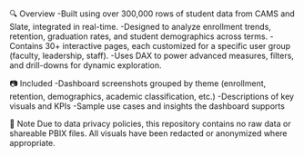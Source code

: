 🔍 Overview
-Built using over 300,000 rows of student data from CAMS and Slate, integrated in real-time.
-Designed to analyze enrollment trends, retention, graduation rates, and student demographics across terms.
-Contains 30+ interactive pages, each customized for a specific user group (faculty, leadership, staff).
-Uses DAX to power advanced measures, filters, and drill-downs for dynamic exploration.

📷 Included
-Dashboard screenshots grouped by theme (enrollment, retention, demographics, academic classification, etc.)
-Descriptions of key visuals and KPIs
-Sample use cases and insights the dashboard supports

🚫 Note
Due to data privacy policies, this repository contains no raw data or shareable PBIX files. All visuals have been redacted or anonymized where appropriate.
